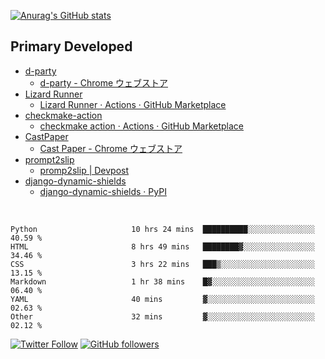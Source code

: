   [![Anurag's GitHub stats](https://github-readme-stats.vercel.app/api?username=Uno-Takashi)](https://github.com/anuraghazra/github-readme-stats)

## Primary Developed

- [d-party](https://github.com/d-party)
  - [d-party - Chrome ウェブストア](https://chrome.google.com/webstore/detail/d-party/ibmlcfpijglpfbfgaleaeooebgdgcbpc)
- [Lizard Runner](https://github.com/Uno-Takashi/Lizard-Runner)
  - [Lizard Runner · Actions · GitHub Marketplace](https://github.com/marketplace/actions/lizard-runner)
- [checkmake-action](https://github.com/Uno-Takashi/checkmake-action)
  - [checkmake action · Actions · GitHub Marketplace](https://github.com/marketplace/actions/checkmake-action)
- [CastPaper](https://github.com/Uno-Takashi/CastPaper)
  - [Cast Paper - Chrome ウェブストア](https://chrome.google.com/webstore/detail/cast-paper/dkfpinocgkcocfagegdgjfinbbpkcpmd)  
- [prompt2slip](https://github.com/SecHack365-Fans/prompt2slip/blob/main/README.md)
  - [promp2slip | Devpost](https://devpost.com/software/promp2slip)  
- [django-dynamic-shields](https://github.com/Uno-Takashi/django-dynamic-shields)
  - [django-dynamic-shields · PyPI](https://pypi.org/project/django-dynamic-shields/)

<br/>

<!--START_SECTION:waka-->

```text
Python                     10 hrs 24 mins  ██████████░░░░░░░░░░░░░░░   40.59 %
HTML                       8 hrs 49 mins   ████████▓░░░░░░░░░░░░░░░░   34.46 %
CSS                        3 hrs 22 mins   ███▒░░░░░░░░░░░░░░░░░░░░░   13.15 %
Markdown                   1 hr 38 mins    █▓░░░░░░░░░░░░░░░░░░░░░░░   06.40 %
YAML                       40 mins         ▓░░░░░░░░░░░░░░░░░░░░░░░░   02.63 %
Other                      32 mins         ▓░░░░░░░░░░░░░░░░░░░░░░░░   02.12 %
```

<!--END_SECTION:waka-->

[![Twitter Follow](https://img.shields.io/twitter/follow/U_Not_401?style=social)](https://twitter.com/U_Not_401)
[![GitHub followers](https://img.shields.io/github/followers/Uno-Takashi?style=social)](https://github.com/Uno-Takashi)
